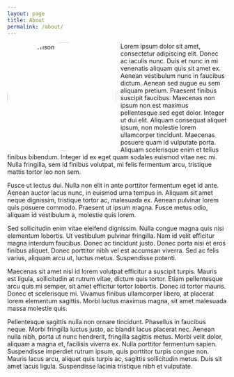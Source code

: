 ```yaml
---
layout: page
title: About
permalink: /about/
---
```


<img src="{{ site.baseurl }}/images/MattHarrison.jpg" height="250" width="250" align="top" title="Matt Harrison" alt="Matt Harrison" style="border-radius: 50%; float: left;padding-right: 10px" />Lorem ipsum dolor sit amet, consectetur adipiscing elit. Donec ac iaculis nunc. Duis et nunc in mi venenatis aliquam quis sit amet ex. Aenean vestibulum nunc in faucibus dictum. Aenean sed augue eu sem aliquam pretium. Praesent finibus suscipit faucibus. Maecenas non ipsum non est maximus pellentesque sed eget dolor. Integer ut dui elit. Aliquam consequat aliquet ipsum, non molestie lorem ullamcorper tincidunt. Maecenas posuere quam id vulputate porta. Aliquam scelerisque enim et tellus finibus bibendum. Integer id ex eget quam sodales euismod vitae nec mi. Nulla fringilla, sem id finibus volutpat, mi felis fermentum arcu, tristique mattis tortor leo non sem.

Fusce ut lectus dui. Nulla non elit in ante porttitor fermentum eget id ante. Aenean auctor lacus nunc, in euismod urna tempus in. Aliquam sit amet neque dignissim, tristique tortor ac, malesuada ex. Aenean pulvinar lorem quis posuere commodo. Praesent ut ipsum magna. Fusce metus odio, aliquam id vestibulum a, molestie quis lorem.

Sed sollicitudin enim vitae eleifend dignissim. Nulla congue magna quis nisi elementum lobortis. Ut vestibulum pulvinar fringilla. Nam id velit efficitur magna interdum faucibus. Donec ac tincidunt justo. Donec porta nisi et eros finibus aliquet. Donec porttitor nibh vel est accumsan viverra. Sed ac felis varius, aliquam arcu ut, luctus metus. Suspendisse potenti.

Maecenas sit amet nisl id lorem volutpat efficitur a suscipit turpis. Mauris est ligula, sollicitudin at rutrum vitae, dictum quis tortor. Etiam pellentesque arcu quis mi semper, sit amet efficitur tortor lobortis. Donec id tortor mauris. Donec et scelerisque mi. Vivamus finibus ullamcorper libero, at placerat lorem elementum sagittis. Morbi luctus maximus magna, sit amet malesuada massa molestie quis.

Pellentesque sagittis nulla non ornare tincidunt. Phasellus in faucibus neque. Morbi fringilla luctus justo, ac blandit lacus placerat nec. Aenean nulla nibh, porta ut nunc hendrerit, fringilla sagittis metus. Morbi velit dolor, aliquam a magna et, facilisis viverra ex. Nulla porttitor fermentum sapien. Suspendisse imperdiet rutrum ipsum, quis porttitor turpis congue non. Mauris lacus arcu, aliquet quis turpis ac, sagittis sollicitudin metus. Duis sit amet lacus ligula. Suspendisse lacinia tristique nibh et vulputate.
